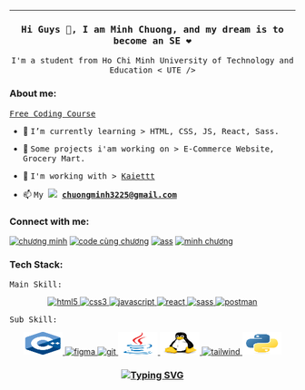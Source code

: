 <b>  </b>
<hr> </hr>


<h3 align="center" class="heading-element" dir="auto">
 <samp> Hi Guys 👋, I am Minh Chuong, and my dream is to become an SE ❤️  </samp>
 </h3>

<p align="center" dir="auto"> 
  <samp>
        I'm a student from Ho Chi Minh University of Technology and Education  < UTE /> </b>
  </samp>
</p>

 <samp> <h3 align="left">About me: </h3> </samp>
<img align="right" src="https://camo.githubusercontent.com/19db51af5f90f1b152bc0b9078f5fe97053955be5074f03f17019c70345bdcdb/68747470733a2f2f6d69726f2e6d656469756d2e636f6d2f6d61782f313336302f302a37513379765349765f7430696f4a2d5a2e676966" width="400" alt="">


 <a href="https://docs.google.com/spreadsheets/d/1od07aJMlopxQ0oD2GC42bkYB2xzPnj4A/edit?gid=342629301#gid=342629301">  <samp> Free Coding Course </samp> </a>
- 🌱 <samp> I’m currently learning > HTML, CSS, JS, React, Sass. </samp>
- 🔭   <samp> Some projects i'am working on >
E-Commerce Website, Grocery Mart. </samp>
- 🤝 <samp> I'm working with > [Kaiettt](https://github.com/Kaiettt) </samp>

- 📫 <samp> My <img src="https://img.shields.io/badge/Gmail-D14836?style=for-the-badge&logo=gmail&logoColor=white"> **chuongminh3225@gmail.com**  </samp>

<h3 align="left">Connect with me: </h3>
        <p align="left" dir="auto">
            <a
                href="https://www.facebook.com/profile.php?id=100062402630954"
                target="_blank"
                ><img
                    src="https://raw.githubusercontent.com/rahuldkjain/github-profile-readme-generator/master/src/images/icons/Social/facebook.svg"
                    alt="chương minh"
                    height="30"
                    width="50"
            /></a>
            <a
                href="https://www.youtube.com/channel/UC3PLongL5cTtNhw35oOOMfA"
                target="_blank"
                ><img
                    src="https://raw.githubusercontent.com/rahuldkjain/github-profile-readme-generator/master/src/images/icons/Social/youtube.svg"
                    alt="code cùng chương"
                    height="30"
                    width="50"
            /></a>
            <a href="https://www.instagram.com/chuong_it/" target="_blank"
                ><img
                    src="https://raw.githubusercontent.com/rahuldkjain/github-profile-readme-generator/master/src/images/icons/Social/instagram.svg"
                    alt="ass"
                    height="30"
                    width="50"
            /></a>
            <a href="https://www.linkedin.com/in/minh-ch%C6%B0%C6%A1ng-43b95830b/" target="_blank"
                ><img
                    src="https://raw.githubusercontent.com/rahuldkjain/github-profile-readme-generator/master/src/images/icons/Social/linked-in-alt.svg"
                    alt="minh chương"
                    height="30"
                    width="50"
            /></a>
        </p>

 
<h3 align="left">Tech Stack:</h3>

<samp align="left"> Main Skill: </samp> 
<p align="center"> 
 <a href="https://www.w3.org/html/" target="_blank" rel="noreferrer">
                <img
                    src="https://img.shields.io/badge/HTML5-E34F26?style=for-the-badge&logo=html5&logoColor=white"
                    alt="html5"
                />
</a>
 <a href="https://www.w3schools.com/css/"
                target="_blank"
                rel="noreferrer"
            >
                <img
                    src="https://img.shields.io/badge/CSS3-1572B6?style=for-the-badge&logo=css3&logoColor=white"
                    alt="css3"
                />
            </a>
             <a
                href="https://developer.mozilla.org/en-US/docs/Web/JavaScript"
                target="_blank"
            >
                <img
                    src="https://img.shields.io/badge/JavaScript-323330?style=for-the-badge&logo=javascript&logoColor=F7DF1E"
                    alt="javascript"
                />
            </a>
            <a href="https://reactjs.org/" target="_blank" rel="noreferrer">
                <img
                    src="https://img.shields.io/badge/React-20232A?style=for-the-badge&logo=react&logoColor=61DAFB"
                    alt="react"
                />
            </a>
            <a href="https://sass-lang.com" target="_blank" rel="noreferrer">
                <img
                    src="https://img.shields.io/badge/Sass-CC6699?style=for-the-badge&logo=sass&logoColor=white"
                    alt="sass"
                />
            </a> 
            <a href="https://postman.com" target="_blank" rel="noreferrer">
                <img
                    src="https://img.shields.io/badge/Postman-FF6C37?style=for-the-badge&logo=Postman&logoColor=white"
                    alt="postman"
                />
            </a>


</p>

 <samp> Sub Skill:  </samp>
 <p align="center">
            <a
                href="https://www.w3schools.com/cpp/"
                target="_blank"
                rel="noreferrer"
            >
                <img
                    src="https://raw.githubusercontent.com/devicons/devicon/master/icons/cplusplus/cplusplus-original.svg"
                    alt="cplusplus"
                    width="70"
                    height="40"
                />
            </a>
            <a href="https://www.figma.com/" target="_blank" rel="noreferrer">
                <img
                    src="https://www.vectorlogo.zone/logos/figma/figma-icon.svg"
                    alt="figma"
                    width="70"
                    height="40"
                />
            </a>
            <a href="https://git-scm.com/" target="_blank" rel="noreferrer">
                <img
                    src="https://www.vectorlogo.zone/logos/git-scm/git-scm-icon.svg"
                    alt="git"
                    width="70"
                    height="40"
                />
            </a>           
            <a href="https://www.java.com" target="_blank" rel="noreferrer">
                <img
                    src="https://raw.githubusercontent.com/devicons/devicon/master/icons/java/java-original.svg"
                    alt="java"
                    width="70"
                    height="40"
                />
            </a>
            <a href="https://www.linux.org/" target="_blank" rel="noreferrer">
                <img
                    src="https://raw.githubusercontent.com/devicons/devicon/master/icons/linux/linux-original.svg"
                    alt="linux"
                    width="70"
                    height="40"
                />
            </a>
            <a href="https://tailwindcss.com/" target="_blank" rel="noreferrer">
                <img
                    src="https://www.vectorlogo.zone/logos/tailwindcss/tailwindcss-icon.svg"
                    alt="tailwind"
                    width="70"
                    height="40"
                />
            </a>
            <a href="https://www.python.org" target="_blank" rel="noreferrer">
                <img
                    src="https://raw.githubusercontent.com/devicons/devicon/master/icons/python/python-original.svg"
                    alt="python"
                    width="70"
                    height="40"
                />
            </a>
 </p>


<h3 align="center" class="heading-element" dir="auto">
  <a href="https://git.io/typing-svg"><img src="https://readme-typing-svg.demolab.com?font=Fira+Code&pause=1000&color=3E6FF4&width=435&lines=Thanks+for+viewing+my+profile+%F0%9F%A4%9D" alt="Typing SVG" /></a> 
</h3>

